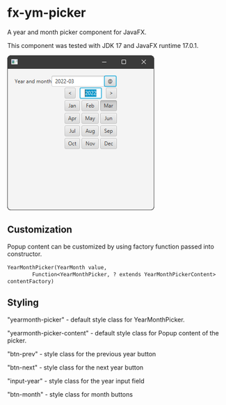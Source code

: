# fx-ym-picker

A year and month picker component for JavaFX.

This component was tested with JDK 17 and JavaFX runtime 17.0.1.

![](src/site/preview.png)

## Customization

Popup content can be customized by using factory function passed into constructor.

    YearMonthPicker(YearMonth value, 
            Function<YearMonthPicker, ? extends YearMonthPickerContent> contentFactory)

## Styling

"yearmonth-picker" - default style class for YearMonthPicker.

"yearmonth-picker-content" - default style class for Popup content of the picker.

"btn-prev" - style class for the previous year button

"btn-next" - style class for the next year button

"input-year" - style class for the year input field

"btn-month" - style class for month buttons
